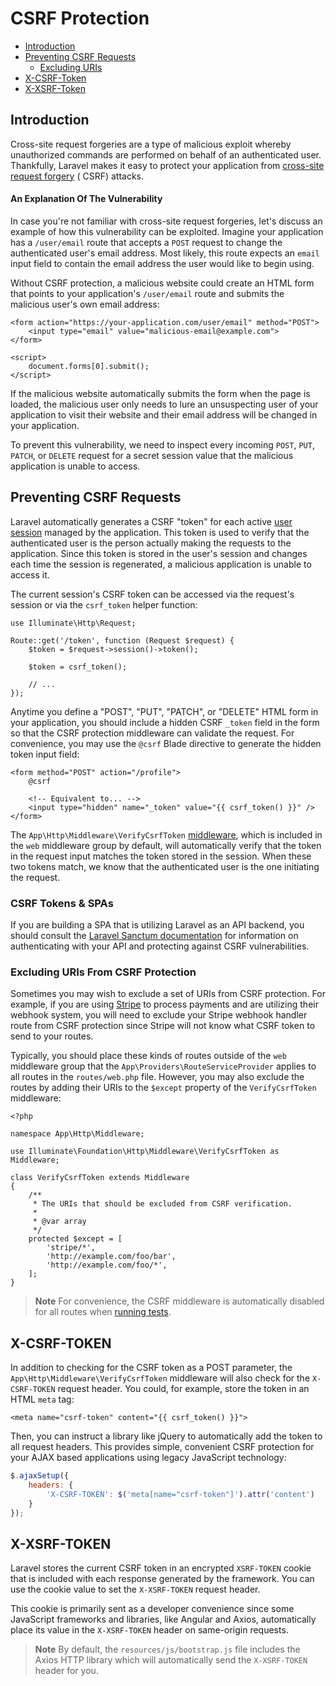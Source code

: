 # CSRF Protection

- [Introduction](#csrf-introduction)
- [Preventing CSRF Requests](#preventing-csrf-requests)
    - [Excluding URIs](#csrf-excluding-uris)
- [X-CSRF-Token](#csrf-x-csrf-token)
- [X-XSRF-Token](#csrf-x-xsrf-token)

<a name="csrf-introduction"></a>

## Introduction

Cross-site request forgeries are a type of malicious exploit whereby
unauthorized commands are performed on behalf of an authenticated user.
Thankfully, Laravel makes it easy to protect your application
from [cross-site request forgery](https://en.wikipedia.org/wiki/Cross-site_request_forgery) (
CSRF) attacks.

<a name="csrf-explanation"></a>

#### An Explanation Of The Vulnerability

In case you're not familiar with cross-site request forgeries, let's discuss an
example of how this vulnerability can be exploited. Imagine your application has
a `/user/email` route that accepts a `POST` request to change the authenticated
user's email address. Most likely, this route expects an `email` input field to
contain the email address the user would like to begin using.

Without CSRF protection, a malicious website could create an HTML form that
points to your application's `/user/email` route and submits the malicious
user's own email address:

```blade
<form action="https://your-application.com/user/email" method="POST">
    <input type="email" value="malicious-email@example.com">
</form>

<script>
    document.forms[0].submit();
</script>
```

If the malicious website automatically submits the form when the page is loaded,
the malicious user only needs to lure an unsuspecting user of your application
to visit their website and their email address will be changed in your
application.

To prevent this vulnerability, we need to inspect every
incoming `POST`, `PUT`, `PATCH`, or `DELETE` request for a secret session value
that the malicious application is unable to access.

<a name="preventing-csrf-requests"></a>

## Preventing CSRF Requests

Laravel automatically generates a CSRF "token" for each
active [user session](session.md) managed by the application. This token is used
to verify that the authenticated user is the person actually making the requests
to the application. Since this token is stored in the user's session and changes
each time the session is regenerated, a malicious application is unable to
access it.

The current session's CSRF token can be accessed via the request's session or
via the `csrf_token` helper function:

    use Illuminate\Http\Request;

    Route::get('/token', function (Request $request) {
        $token = $request->session()->token();

        $token = csrf_token();

        // ...
    });

Anytime you define a "POST", "PUT", "PATCH", or "DELETE" HTML form in your
application, you should include a hidden CSRF `_token` field in the form so that
the CSRF protection middleware can validate the request. For convenience, you
may use the `@csrf` Blade directive to generate the hidden token input field:

```blade
<form method="POST" action="/profile">
    @csrf

    <!-- Equivalent to... -->
    <input type="hidden" name="_token" value="{{ csrf_token() }}" />
</form>
```

The `App\Http\Middleware\VerifyCsrfToken` [middleware](middleware.md), which is
included in the `web` middleware group by default, will automatically verify
that the token in the request input matches the token stored in the session.
When these two tokens match, we know that the authenticated user is the one
initiating the request.

<a name="csrf-tokens-and-spas"></a>

### CSRF Tokens & SPAs

If you are building a SPA that is utilizing Laravel as an API backend, you
should consult the [Laravel Sanctum documentation](sanctum.md) for information
on authenticating with your API and protecting against CSRF vulnerabilities.

<a name="csrf-excluding-uris"></a>

### Excluding URIs From CSRF Protection

Sometimes you may wish to exclude a set of URIs from CSRF protection. For
example, if you are using [Stripe](https://stripe.com) to process payments and
are utilizing their webhook system, you will need to exclude your Stripe webhook
handler route from CSRF protection since Stripe will not know what CSRF token to
send to your routes.

Typically, you should place these kinds of routes outside of the `web`
middleware group that the `App\Providers\RouteServiceProvider` applies to all
routes in the `routes/web.php` file. However, you may also exclude the routes by
adding their URIs to the `$except` property of the `VerifyCsrfToken` middleware:

    <?php

    namespace App\Http\Middleware;

    use Illuminate\Foundation\Http\Middleware\VerifyCsrfToken as Middleware;

    class VerifyCsrfToken extends Middleware
    {
        /**
         * The URIs that should be excluded from CSRF verification.
         *
         * @var array
         */
        protected $except = [
            'stripe/*',
            'http://example.com/foo/bar',
            'http://example.com/foo/*',
        ];
    }

> **Note**
> For convenience, the CSRF middleware is automatically disabled for all routes
> when [running tests](testing.md).

<a name="csrf-x-csrf-token"></a>

## X-CSRF-TOKEN

In addition to checking for the CSRF token as a POST parameter,
the `App\Http\Middleware\VerifyCsrfToken` middleware will also check for
the `X-CSRF-TOKEN` request header. You could, for example, store the token in an
HTML `meta` tag:

```blade
<meta name="csrf-token" content="{{ csrf_token() }}">
```

Then, you can instruct a library like jQuery to automatically add the token to
all request headers. This provides simple, convenient CSRF protection for your
AJAX based applications using legacy JavaScript technology:

```js
$.ajaxSetup({
    headers: {
        'X-CSRF-TOKEN': $('meta[name="csrf-token"]').attr('content')
    }
});
```

<a name="csrf-x-xsrf-token"></a>

## X-XSRF-TOKEN

Laravel stores the current CSRF token in an encrypted `XSRF-TOKEN` cookie that
is included with each response generated by the framework. You can use the
cookie value to set the `X-XSRF-TOKEN` request header.

This cookie is primarily sent as a developer convenience since some JavaScript
frameworks and libraries, like Angular and Axios, automatically place its value
in the `X-XSRF-TOKEN` header on same-origin requests.

> **Note**
> By default, the `resources/js/bootstrap.js` file includes the Axios HTTP
> library which will automatically send the `X-XSRF-TOKEN` header for you.
